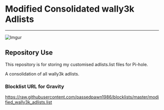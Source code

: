 # Modified Consolidated wally3k Adlists

----------
![Imgur](https://i.imgur.com/Bflk834.png)

## Repository Use

This repository is for storing my customised adlists.list files for Pi-hole.

A consolidation of all wally3k adlists.

### Blocklist URL for Gravity

https://raw.githubusercontent.com/passedpawn1986/blocklists/master/modified_wally3k_adlists.list
